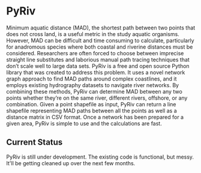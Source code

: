 # PyRiv

Minimum aquatic distance (MAD), the shortest path between two points that does not cross land, is a useful metric in the study aquatic organisms. However, MAD can be difficult and time consuming to calculate, particularly for anadromous species where both coastal and riverine distances must be considered. Researchers are often forced to choose between imprecise straight line substitutes and laborious manual path tracing techniques that don’t scale well to large data sets. PyRiv is a free and open source Python library that was created to address this problem. It uses a novel network graph approach to find MAD paths around complex coastlines, and it employs existing hydrography datasets to navigate river networks. By combining these methods, PyRiv can determine MAD between any two points whether they’re on the same river, different rivers, offshore, or any combination. Given a point shapefile as input, PyRiv can return a line shapefile representing MAD paths between all the points as well as a distance matrix in CSV format. Once a network has been prepared for a given area, PyRiv is simple to use and the calculations are fast. 

## Current Status

PyRiv is still under development. The existing code is functional, but messy. It'll be getting cleaned up over the next few months.

